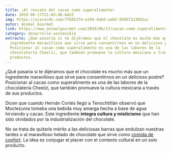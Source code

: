 ```yaml
---
title: ¡Al rescate del cacao como superalimento!
date: 2019-06-17T21:03:40.042Z
img: https://ucarecdn.com/77b92274-e344-4abd-aa02-9505f313b01a/
autor: Animal Gourmet
link: https://www.animalgourmet.com/2019/06/17/cacao-como-superalimento/
category: desarrollo-sostenible
extracto: ¿Qué pasaría si te dijéramos que el chocolate es mucho más que un
  ingrediente maravilloso que sirve para consentirnos en un delicioso postre?
  Posicionar al cacao como superalimento es una de las labores de la
  chocolatería Cheelzi, que también promueve la cultura mexicana a través de sus
  productos.
---
```

¿Qué pasaría si te dijéramos que el chocolate es mucho más que un ingrediente maravilloso que sirve para consentirnos en un delicioso postre? Posicionar al cacao como superalimento es una de las labores de la chocolatería Cheelzi, que también promueve la cultura mexicana a través de sus productos.

Dicen que cuando Hernán Cortés llegó a Tenochtitlán observó que Moctezuma tomaba una bebida muy amarga hecha a base de agua hirviendo y cacao. Este ingrediente **integra cultura y misticismo** que han sido olvidados por la industrialización del chocolate.

No se trata de quitarle mérito a las deliciosas barras que endulzan nuestras tardes o al maravilloso helado de chocolate que sirve como [comida de confort](https://www.animalgourmet.com/2019/03/28/de-verdad-mejora-nuestro-humor-con-la-comida-de-confort/). La idea es conjugar el placer con el contexto cultural en un solo producto.